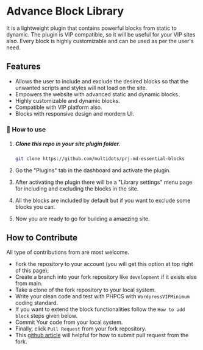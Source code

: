 # Advance Block Library

It is a lightweight plugin that contains powerful blocks from static to dynamic. The plugin is VIP compatible, so it will be useful for your VIP sites also. Every block is highly customizable and can be used as per the user's need.

## Features
- Allows the user to include and exclude the desired blocks so that the unwanted scripts and styles will not load on the site.
- Empowers the website with advanced static and dynamic blocks.
- Highly customizable and dynamic blocks.
- Compatible with VIP platform also.
- Blocks with responsive design and mordern UI.

### :electric_plug: How to use 
1. ##### Clone this repo in your site plugin folder.
	```sh
	git clone https://github.com/multidots/prj-md-essential-blocks
	 ```

2. Go the "Plugins" tab in the dashboard  and activate the plugin.

3. After activating the plugin there will be a "Library settings" menu page for including and excluding the blocks in the site.

4. All the blocks are included by default but if you want to exclude some blocks you can.

5. Now you are ready to go for building a amaezing site.


## How to Contribute 
All type of contributions from are most welcome.

- Fork the repository to your account (you will get this option at top right of this page);
- Create a branch into your fork repository like `development` if it exists else from main.
- Take a clone of the fork repository to your local system.
- Write your clean code and test with PHPCS with `WordpressVIPMinimum` coding standard.
- If you want to extend the block functionalities follow the `How to add block` steps given below.
- Commit Your code from your local system. 
- Finally, click `Pull Request` from your fork repository.
- This [github article](https://help.github.com/en/articles/creating-a-pull-request-from-a-fork) will helpful for how to submit pull request from the fork.
